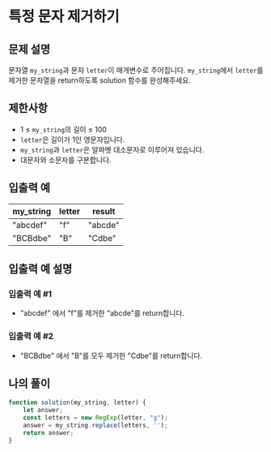 # 특정 문자 제거하기

## 문제 설명
문자열 `my_string`과 문자 `letter`이 매개변수로 주어집니다. `my_string`에서 `letter`를 제거한 문자열을 return하도록 solution 함수를 완성해주세요.

## 제한사항
- 1 ≤ `my_string`의 길이 ≤ 100
- `letter`은 길이가 1인 영문자입니다.
- `my_string`과 `letter`은 알파벳 대소문자로 이루어져 있습니다.
- 대문자와 소문자를 구분합니다.

## 입출력 예
|my_string|letter|result|
|-------|-------|-------|
|"abcdef"|"f"|"abcde"|
|"BCBdbe"|"B"|"Cdbe"|

## 입출력 예 설명

### 입출력 예 #1
- "abcdef" 에서 "f"를 제거한 "abcde"를 return합니다.

### 입출력 예 #2
- "BCBdbe" 에서 "B"를 모두 제거한 "Cdbe"를 return합니다.

## 나의 풀이
```js
function solution(my_string, letter) {
    let answer;
    const letters = new RegExp(letter, "g");
    answer = my_string.replace(letters, '');
    return answer;
}
```

